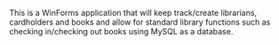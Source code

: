 This is a WinForms application that will keep track/create librarians, cardholders and books and allow for standard library functions such as checking in/checking out books using MySQL as a database. 
